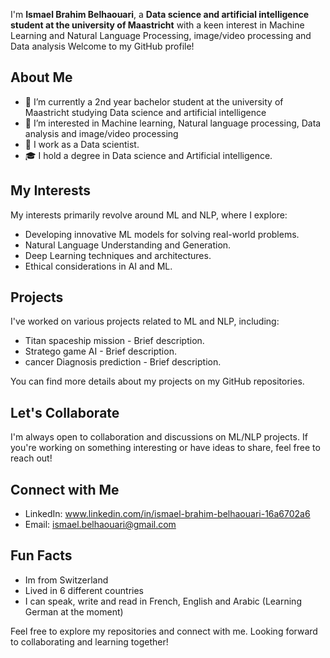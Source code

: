 I'm **Ismael Brahim Belhaouari**, a **Data science and artificial intelligence student at the university of Maastricht** with a keen interest in Machine Learning and Natural Language Processing, image/video processing and Data analysis Welcome to my GitHub profile!

## About Me

- 🌱 I’m currently a 2nd year bachelor student at the university of Maastricht studying Data science and artificial intelligence 
- 👀 I’m interested in Machine learning, Natural language processing, Data analysis and image/video processing 
- 💼 I work as a Data scientist.
- 🎓 I hold a degree in Data science and Artificial intelligence.

## My Interests

My interests primarily revolve around ML and NLP, where I explore:

- Developing innovative ML models for solving real-world problems.
- Natural Language Understanding and Generation.
- Deep Learning techniques and architectures.
- Ethical considerations in AI and ML.

## Projects

I've worked on various projects related to ML and NLP, including:

- Titan spaceship mission - Brief description.
- Stratego game AI - Brief description.
- cancer Diagnosis prediction - Brief description.

You can find more details about my projects on my GitHub repositories.

## Let's Collaborate

I'm always open to collaboration and discussions on ML/NLP projects. If you're working on something interesting or have ideas to share, feel free to reach out!

## Connect with Me

- LinkedIn: www.linkedin.com/in/ismael-brahim-belhaouari-16a6702a6
- Email: ismael.belhaouari@gmail.com

## Fun Facts

- Im from Switzerland 
- Lived in 6 different countries 
- I can speak, write and read in French, English and Arabic (Learning German at the moment) 

Feel free to explore my repositories and connect with me. Looking forward to collaborating and learning together!

<!---
ismaelbelhaouari/ismaelbelhaouari is a ✨ special ✨ repository because its `README.md` (this file) appears on your GitHub profile.
You can click the Preview link to take a look at your changes.
--->
